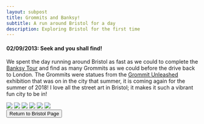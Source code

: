```yaml
---
layout: subpost
title: Grommits and Banksy!
subtitle: A run around Bristol for a day
description: Exploring Bristol for the first time
---
```


<h4>02/09/2013: Seek and you shall find!</h4>

We spent the day running around Bristol as fast as we could to complete the <a target="_blank" href="https://visitbristol.co.uk/things-to-do/banksy-walking-tour-p1354013">Banksy Tour</a> and find as many Grommits as we could before the drive back to London. The Grommits were statues from the <a target="_blank" href="https://www.gromitunleashed.org.uk/">Grommit Unleashed</a> exhibition that was on in the city that summer, it is coming again for the summer of 2018!
I love all the street art in Bristol; it makes it such a vibrant fun city to be in!

<img src="https://lh3.googleusercontent.com/E20N1Q6Ld-peRyzMsixR2lXAvhJ9d8ZhNDg_eVJfFbYXfoIBKkO_1PCxcU5uzlCCdf02JJ9v4DCbqckJUGjZKSCPRK62YhDLLHY03RwgIZHvQokpTbBwvLX-O0c6ZQIwgAWjMpwsxLo=w2400" class="image1">
<img src="https://lh3.googleusercontent.com/shk3cpyF-8PWr4w936gPqCMWqRXZPDuhsJTt0wZGfTdbn_pyAaTstdXV3c8vf2oQHYIzVE68Y200eG_H0A9-E93_mc4qVjMiXqyOb-PXDNeOCMir-NodRUfQy0xkcRjtIz0debITdDw=w2400" class="image1">
<img src="https://lh3.googleusercontent.com/AQ_ClDX-nYvHSs9433PCRHcPOXaEPDYRq3rmnW2Xko3rHpGpvXLBc-_wTezJRG6O77eE8-cMDZyNDnD7_o3tI3R1lUjWWkqjtFRygjIxUto7bUIayIfL-z_1gZnq9Bz0krzqkDPmS7c=w2400" class="image1">
<img src="https://lh3.googleusercontent.com/VKcggOpnFUqI6cwrHkI9DJ267YFFE7Z6PRS13hDcPtsiH709wCSK7cUcjVzWlCIdEDQiGfu_TDjBH9odw3wbViCrSZ6eXmcdZqBYnnSvC2JCarm48F28pOzR13_UWWcXZ_cblLin6Bc=w2400" class="image1">
<img src="https://lh3.googleusercontent.com/ZIdWelCkV-cCaPgxgJogDCGqwnX6TwgpK7hT9kZ3q8HwbSh92uM1t8cZGytRg2kxaMQxo7B5GcMwQyPSM_bL6illPRI0W4NIEnbHHGYJTjbEqsqbRM2JHsqt7rj9wn3bivIpMQ63GOM=w2400" class="image1">
<img src="https://lh3.googleusercontent.com/AGEtXPatEN4vWbSxaKo3-8NE_MXfvMen84_wMk7orfXsUS-FIv97txbRR6c4LVXojLq94mzZoHdxnKZx9kof3nuUowcndWiKUbZsRnh_wlzDBLHe0tWbUqGNqH0sQpCganzcVuykF54=w2400" class="image1">

<div class="wrapper">
  <input type="button" class="button" value="Return to Bristol Page" onclick="self.close()">
</div>

